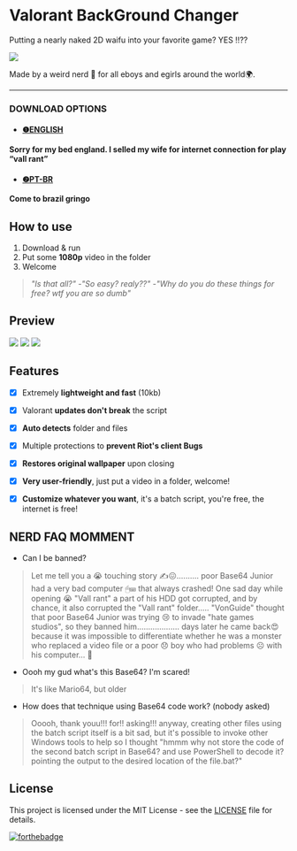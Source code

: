 # Valorant BackGround Changer
Putting a nearly naked 2D waifu into your favorite game? YES !!??

![](https://i.imgur.com/0OPYCR8.png)

Made by a weird nerd 🐒 for all eboys and egirls around the world🌍.

------------

### DOWNLOAD OPTIONS

- #### [❶ENGLISH](https://github.com/pintoso/VBG-Changer/releases/latest/download/VGB-Changer.bat)
**Sorry for my bed england. I selled my wife for internet connection for play “vall rant”**


- #### [❷PT-BR](https://github.com/pintoso/VBG-Changer/releases/download/1.0!/VGB-Changer.bat)
**Come to brazil gringo**

## How to use
1. Download & run
2. Put some **1080p** video in the folder
3. Welcome

>  _"Is that all?"  -"So easy? realy??"  -"Why do you do these things for free? wtf you are so dumb"_

## Preview
![](https://i.imgur.com/1ocw7Pg.png) ![](https://i.imgur.com/LaIwuWV.png) ![](https://i.imgur.com/P2TyZ1x.png)

## Features
- [x] Extremely **lightweight and fast** (10kb)
- [x] Valorant **updates don't break** the script
- [x] **Auto detects** folder and files
- [x] Multiple protections to **prevent Riot's client Bugs**
- [x] **Restores original wallpaper** upon closing
- [x] **Very user-friendly**, just put a video in a folder, welcome!
- [x] **Customize whatever you want**, it's a batch script, you're free, the internet is free!


## NERD FAQ MOMMENT
- Can I be banned?
>  Let me tell you a 😭 touching story ✍😖.......... poor Base64 Junior had a very bad computer 🖱⌨ that always crashed! One sad day while opening 😭 "Vall rant" a part of his HDD got corrupted, and by chance, it also corrupted the "Vall rant" folder..... "VonGuide" thought that poor Base64 Junior was trying 😢 to invade "hate games studios", so they banned him................... days later he came back😍 because it was impossible to differentiate whether he was a monster who replaced a video file or a poor 😞 boy who had problems ☹ with his computer... 💾

- Oooh my gud what's this Base64? I'm scared!
> It's like Mario64, but older

- How does that technique using Base64 code work? (nobody asked)
> Ooooh, thank youu!!! for!! asking!!! anyway, creating other files using the batch script itself is a bit sad, but it's possible to invoke other Windows tools to help so I thought "hmmm why not store the code of the second batch script in Base64? and use PowerShell to decode it? pointing the output to the desired location of the file.bat?"

## License
This project is licensed under the MIT License - see the [LICENSE](LICENSE) file for details.

[![forthebadge](https://forthebadge.com/images/badges/built-with-love.svg)](https://forthebadge.com)
